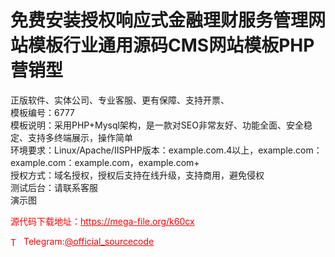 # 免费安装授权响应式金融理财服务管理网站模板行业通用源码CMS网站模板PHP营销型

正版软件、实体公司、专业客服、更有保障、支持开票、<br>模板编号：6777<br>模板说明：采用PHP+Mysql架构，是一款对SEO非常友好、功能全面、安全稳定、支持多终端展示，操作简单<br>环境要求：Linux/Apache/IISPHP版本：example.com.4以上，example.com：example.com：example.com，example.com+<br>授权方式：域名授权，授权后支持在线升级，支持商用，避免侵权<br>测试后台：请联系客服<br>演示图<br>


<p style="color: red;">源代码下载地址：<a href="https://mega-file.org/k60cx" style="color: red;">https://mega-file.org/k60cx</a></p><p style="color: red;"><img src="https://cdn-icons-png.flaticon.com/512/2111/2111646.png" alt="Telegram Icon" style="width: 16px; vertical-align: middle; margin-right: 5px;">Telegram:<a href="https://t.me/official_sourcecode" style="color: red;">@official_sourcecode</a></p>